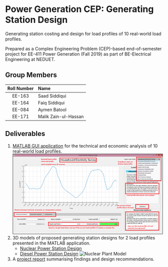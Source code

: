 # Power Generation CEP: Generating Station Design
Generating station costing and design for load profiles of 10 real-world load profiles. 

Prepared as a Complex Engineering Problem (CEP)-based end-of-semester project for EE-411 Power Generation (Fall 2019) as part of BE-Electrical Engineering at NEDUET. 

## Group Members
|Roll Number|Name|
|:-------:|:------|
|EE-163|Saad Siddiqui|
|EE-164|Faiq Siddiqui|
|EE-084|Aymen Batool|
|EE-171|Malik Zain-ul-Hassan|

## Deliverables
1. [MATLAB GUI application](./pg-app/PG_App.mlapp) for the technical and economic analysis of 10 real-world load profiles. 
![MATLAB Application Screen](./md-images/application-screen.png)
2. 3D models of proposed generating station designs for 2 load profiles presented in the MATLAB application.
	- [Nuclear Power Station Design](https://skfb.ly/6PT9R)
	- [Diesel Power Station Design](https://skfb.ly/6PTtZ)
![Nuclear Plant Model](./md-images/nuclear-plant.png') 
3. A [project report](./pg-cep-report.pdf) summarising findings and design recommendations.